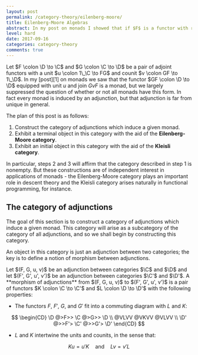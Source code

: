 ```yaml
---
layout: post
permalink: /category-theory/eilenberg-moore/
title: Eilenberg-Moore Algebras
abstract: In my post on monads I showed that if $F$ is a functor with right adjoint $G$ then $GF$ is a monad, and I asserted without proof that every monad arises in this way from at least one adjunction.  The answers to the question "Which adjunctions induce a given monad $M$?" form a category in a natural way, and in this post I will use the theory of Eilenberg-Moore algebras to construct some interesting objects in this category.
level: hard
date: 2017-09-16
categories: category-theory
comments: true
---
```


Let $F \colon \D \to \C$ and $G \colon \C \to \D$ be a pair of adjoint functors with a unit $u \colon 1\_\C \to FG$ and counit $v \colon GF \to 1\_\D$.
In my [post][1] on monads we saw that the functor $GF \colon \D \to \D$ equipped with unit $u$ and join $GvF$ is a monad, but we largely suppressed the question of whether or not all monads have this form.
In fact every monad is induced by an adjunction, but that adjunction is far from unique in general.

The plan of this post is as follows:

1. Construct the category of adjunctions which induce a given monad.
2. Exhibit a terminal object in this category with the aid of the **Eilenberg-Moore category**.
3. Exhibit an initial object in this category with the aid of the **Kleisli category**.

In particular, steps 2 and 3 will affirm that the category described in step 1 is nonempty.
But these constructions are of independent interest in applications of monads - the Eilenberg-Moore category plays an important role in descent theory and the Kleisli category arises naturally in functional programming, for instance.

## The category of adjunctions

The goal of this section is to construct a category of adjunctions which induce a given monad.
This category will arise as a subcategory of the category of all adjunctions, and so we shall begin by constructing this category.

An object in this category is just an adjunction between two categories; the key is to define a notion of morphism between adjunctions.

<div class="definition">
Let $(F, G, u, v)$ be an adjunction between categories $\C$ and $\D$ and let $(F', G', u', v')$ be an adjunction between categories $\C'$ and $\D'$.  A **morphism of adjunctions** from $(F, G, u, v)$ to $(F', G', u', v')$ is a pair of functors $K \colon \C \to \C'$ and $L \colon \D \to \D'$ with the following properties:

- The functors $F$, $F'$, $G$, and $G'$ fit into a commuting diagram with $L$ and $K$:

$$
\begin{CD}
\D @>F>> \C @>G>> \D \\
@VLVV @VKVV @VLVV \\
\D' @>>F'> \C' @>>G'> \D'
\end{CD}
$$

- $L$ and $K$ intertwine the units and counits, in the sense that:

$$
Ku = u'K \quad \text{and} \quad Lv = v'L
$$

</div>

